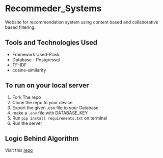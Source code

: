 # Recommeder_Systems
Website for recommendation system using content based and collaborative based filtering.

## Tools and Technologies Used
- Framework Used-Flask
- Database - Postgressql
- TF-IDF
- cosine-similarity

## To run on your local server

1. Fork The repo 
2. Clone the repo to your device 
3. Export the given .csv file to your Database
4. make a `.env` file with DATABASE_KEY
5. Run `pip install requirements.txt` on terminal
6. Run the server

## Logic Behind Algorithm 

Visit this [repo](https://github.com/RheagalFire/Content_Based_Filtering)
